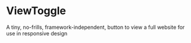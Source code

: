 ViewToggle
==========

A tiny, no-frills, framework-independent, button to view a full website for use in responsive design